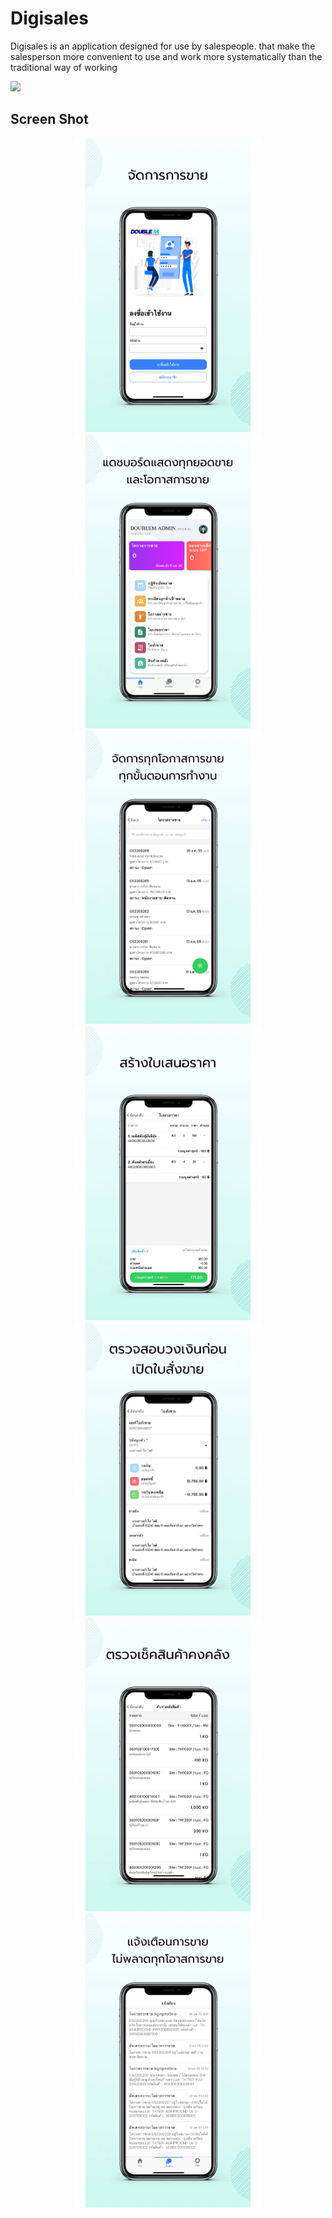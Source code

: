# Digisales

Digisales is an application designed for use by salespeople. that make the salesperson more convenient to use and work more systematically than the traditional way of working

<!-- [Available for download in Google Playstore.](https://play.google.com/store/apps/details?id=com.doublem.gotaxi) -->

![](https://github.com/noteyn51/digisales/blob/main/screenshot/intro.gif)

## Screen Shot 

<p float="left" align="center">
<kbd>
    <img src="https://github.com/noteyn51/digisales/blob/main/screenshot/1.png" alt="drawing" width="300"/>
    <img src="https://github.com/noteyn51/digisales/blob/main/screenshot/2.png" alt="drawing" width="300"/>
    <img src="https://github.com/noteyn51/digisales/blob/main/screenshot/3.png" alt="drawing" width="300"/>
    <img src="https://github.com/noteyn51/digisales/blob/main/screenshot/4.png" alt="drawing" width="300"/>
    <img src="https://github.com/noteyn51/digisales/blob/main/screenshot/5.png" alt="drawing" width="300"/>
    <img src="https://github.com/noteyn51/digisales/blob/main/screenshot/6.png" alt="drawing" width="300"/>
    <img src="https://github.com/noteyn51/digisales/blob/main/screenshot/7.png" alt="drawing" width="300"/>
</kbd>
</p>
